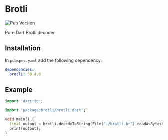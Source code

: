 # Brotli

![Pub Version](https://img.shields.io/pub/v/brotli?style=flat-square)

Pure Dart Brotli decoder.

## Installation

In `pubspec.yaml` add the following dependency:

```yaml
dependencies:
  brotli: ^0.4.0
```

## Example

```dart
import 'dart:io';

import 'package:brotli/brotli.dart';

void main() {
  final output = brotli.decodeToString(File("./brotli.br").readAsBytesSync());
  print(output);
}
```
